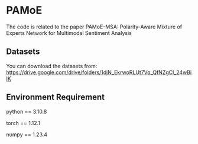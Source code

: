 # PAMoE

The code is related to the paper PAMoE-MSA: Polarity-Aware Mixture of Experts Network for Multimodal Sentiment Analysis

## Datasets

You can download the datasets from: https://drive.google.com/drive/folders/1djN_EkrwoRLUt7Vq_QfNZgCl_24wBiIK

## Environment Requirement

python == 3.10.8

torch == 1.12.1

numpy == 1.23.4
